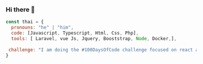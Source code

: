 ### Hi there 👋

```javascript
const thai = {
  pronouns: "he" | "him",
  code: [Javascript, Typescript, Html, Css, Php],
  tools: [ Laravel, vue Js, Jquery, Booststrap, Node, Docker,],
  
 challenge: "I am doing the #100DaysOfCode challenge focused on react and typescript"
}
``` 
<!--
**JuanKno/juankno** is a ✨ _special_ ✨ repository because its `README.md` (this file) appears on your GitHub profile.

Here are some ideas to get you started:

- 🔭 I’m currently working on ...
- 🌱 I’m currently learning ...
- 👯 I’m looking to collaborate on ...
- 🤔 I’m looking for help with ...
- 💬 Ask me about ...
- 📫 How to reach me: ...
- 😄 Pronouns: ...
- ⚡ Fun fact: ...
-->
